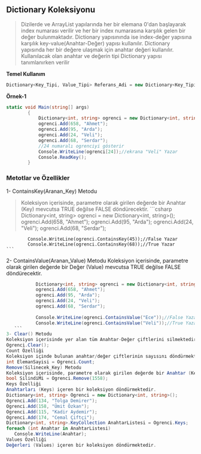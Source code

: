 ## Dictionary Koleksiyonu ##

> Dizilerde ve ArrayList yapılarında her bir elemana 0'dan başlayarak index numarası verilir ve her bir index numarasına karşılık gelen bir değer bulunmaktadır. Dictionary yapısınında ise index-değer yapısına karşılık key-value(Anahtar-Değer) yapısı kullanılır. Dictionary yapısında her bir değere ulaşmak için anahtar değeri kullanılır. Kullanılacak olan anahtar ve değerin tipi Dictionary yapısı tanımlanırken verilir

**Temel Kullanım**

```csharp
Dictionary<Key_Tipi, Value_Tipi> Referans_Adi = new Dictionary<Key_Tipi, Value_Tipi>();
```

**Örnek-1**
```csharp
static void Main(string[] args)
        {
            Dictionary<int, string> ogrenci = new Dictionary<int, string>();
            ogrenci.Add(658, "Ahmet");
            ogrenci.Add(95, "Arda");
            ogrenci.Add(24, "Veli");
            ogrenci.Add(68, "Serdar");
            //24 numaralı ogrenciyi gösterir
            Console.WriteLine(ogrenci[24]);//ekrana "Veli" Yazar
            Console.ReadKey();
        }
```

### Metotlar ve Özellikler ###
  1- ContainsKey(Aranan_Key) Metodu
>   Koleksiyon içerisinde, parametre olarak girilen değerde bir Anahtar (Key) mevcutsa TRUE  değilse FALSE döndürecektir.
    ```csharp
            Dictionary<int, string> ogrenci = new Dictionary<int, string>();
            ogrenci.Add(658, "Ahmet");
            ogrenci.Add(95, "Arda");
            ogrenci.Add(24, "Veli");
            ogrenci.Add(68, "Serdar");
         
            Console.WriteLine(ogrenci.ContainsKey(45));//False Yazar
            Console.WriteLine(ogrenci.ContainsKey(68));//True Yazar
    ```

  2- ContainsValue(Aranan_Value) Metodu
Koleksiyon içerisinde, parametre olarak girilen değerde bir Değer (Value) mevcutsa TRUE  değilse FALSE döndürecektir.
 ```csharp
            Dictionary<int, string> ogrenci = new Dictionary<int, string>();
            ogrenci.Add(658, "Ahmet");
            ogrenci.Add(95, "Arda");
            ogrenci.Add(24, "Veli");
            ogrenci.Add(68, "Serdar");
         
            Console.WriteLine(ogrenci.ContainsValue("Ece"));//False Yazar
            Console.WriteLine(ogrenci.ContainsValue("Veli"));//True Yazar
    ```
3- Clear() Metodu
Koleksiyon içerisinde yer alan tüm Anahtar-Değer çiftlerini silmektedir.
Ogrenci.Clear();
Count Özelliği
Koleksiyon içinde bulunan anahtar/değer çiftlerinin sayısını döndürmektedir.
int ElemanSayisi = Ogrenci.Count;
Remove(Silinecek_Key) Metodu
Koleksiyon içerisinde, parametre olarak girilen değerde bir Anahtar (Key) mevcutsa; Anahtarı ve anahtarla ilişkili Değeri silip TRUE döndürecektir. Anahtar mevcut değilse FALSE döndürecektir.
bool SilindiMi = Ogrenci.Remove(1558);
Keys Özelliği
Anahtarları (Keys) içeren bir koleksiyon döndürmektedir.
Dictionary<int, string> Ogrenci = new Dictionary<int, string>();
Ogrenci.Add(134, "Tolga Demirer");
Ogrenci.Add(158, "Ümit Özkan");
Ogrenci.Add(115, "Kadir Aydemir");
Ogrenci.Add(174, "Cemal Çiftçi");
Dictionary<int, string>.KeyCollection AnahtarListesi = Ogrenci.Keys;
foreach (int Anahtar in AnahtarListesi)
    Console.WriteLine(Anahtar);
Values Özelliği
Değerleri (Values) içeren bir koleksiyon döndürmektedir.

